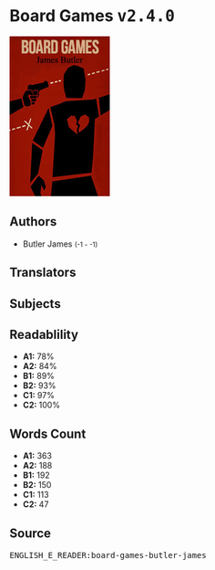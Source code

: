 # Board Games <kbd>v2.4.0</kbd>

![](./cover.medium.jpg "")

## Authors


 - Butler James <small>(-1 - -1)</small>

## Translators



## Subjects



## Readablility


 - **A1:** 78%
 - **A2:** 84%
 - **B1:** 89%
 - **B2:** 93%
 - **C1:** 97%
 - **C2:** 100%

## Words Count


 - **A1:** 363
 - **A2:** 188
 - **B1:** 192
 - **B2:** 150
 - **C1:** 113
 - **C2:** 47

## Source


<kbd>ENGLISH_E_READER:board-games-butler-james</kbd>
